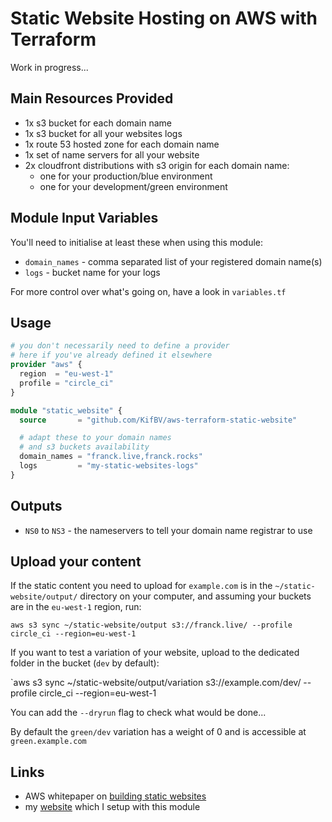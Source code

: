 Static Website Hosting on AWS with Terraform
===========

Work in progress...

Main Resources Provided
------------------

- 1x s3 bucket for each domain name
- 1x s3 bucket for all your websites logs
- 1x route 53 hosted zone for each domain name
- 1x set of name servers for all your website
- 2x cloudfront distributions with s3 origin for each domain name:
    - one for your production/blue environment
    - one for your development/green environment 

Module Input Variables
----------------------

You'll need to initialise at least these when using this module:
- `domain_names` - comma separated list of your registered domain name(s)
- `logs`        - bucket name for your logs

For more control over what's going on, have a look in `variables.tf`

Usage
-----

```tf
# you don't necessarily need to define a provider
# here if you've already defined it elsewhere
provider "aws" {
  region  = "eu-west-1"
  profile = "circle_ci"
}

module "static_website" {
  source       = "github.com/KifBV/aws-terraform-static-website"

  # adapt these to your domain names
  # and s3 buckets availability
  domain_names = "franck.live,franck.rocks"
  logs         = "my-static-websites-logs"
}
```

Outputs
-------

 - `NS0` to `NS3` - the nameservers to tell your domain name registrar to use

Upload your content
-------------------

If the static content you need to upload for `example.com` is in the `~/static-website/output/` directory on your computer, and assuming your buckets are in the `eu-west-1` region, run:

`aws s3 sync ~/static-website/output s3://franck.live/ --profile circle_ci --region=eu-west-1`

If you want to test a variation of your website, upload to the dedicated folder in the bucket (`dev` by default):

`aws s3 sync ~/static-website/output/variation s3://example.com/dev/ --profile circle_ci --region=eu-west-1

You can add the `--dryrun` flag to check what would be done...

By default the `green/dev` variation has a weight of 0 and is accessible at `green.example.com`

Links
-----

- AWS whitepaper on [building static websites](https://d0.awsstatic.com/whitepapers/Building%20Static%20Websites%20on%20AWS.pdf)
- my [website](http://franck.live) which I setup with this module
